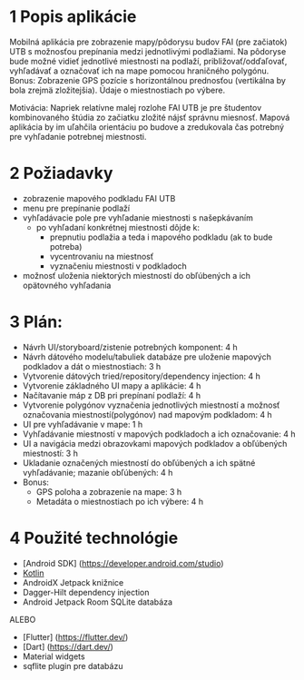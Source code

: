 # 1 Popis aplikácie
Mobilná aplikácia pre zobrazenie mapy/pôdorysu budov FAI (pre začiatok) UTB s možnosťou prepínania medzi jednotlivými podlažiami.
Na pôdoryse bude možné vidieť jednotlivé miestnosti na podlaží, približovať/odďaľovať, vyhľadávať a označovať ich na mape pomocou hraničného polygónu.
Bonus: Zobrazenie GPS pozície s horizontálnou prednosťou (vertikálna by bola zrejmä zložitejšia). Údaje o miestnostiach po výbere.

Motivácia: Napriek relatívne malej rozlohe FAI UTB je pre študentov kombinovaného štúdia zo začiatku zložité nájsť správnu miesnosť.
Mapová aplikácia by im uľahčila orientáciu po budove a zredukovala čas potrebný pre vyhľadanie potrebnej miestnosti.

# 2 Požiadavky
* zobrazenie mapového podkladu FAI UTB
* menu pre prepínanie podlaží
* vyhľadávacie pole pre vyhľadanie miestnosti s našepkávaním
  * po vyhľadaní konkrétnej miestnosti dôjde k:
    * prepnutiu podlažia a teda i mapového podkladu (ak to bude potreba)
	* vycentrovaniu na miestnosť
	* vyznačeniu miestnosti v podkladoch
* možnosť uloženia niektorých miestností do obľúbených a ich opätovného vyhľadania

# 3 Plán:
* Návrh UI/storyboard/zistenie potrebných komponent: 4 h
* Návrh dátového modelu/tabuliek databáze pre uloženie mapových podkladov a dát o miestnostiach: 3 h
* Vytvorenie dátových tried/repository/dependency injection: 4 h
* Vytvorenie základného UI mapy a aplikácie: 4 h
* Načítavanie máp z DB pri prepínaní podlaží: 4 h
* Vytvorenie polygónov vyznačenia jednotlivých miestností a možnosť označovania miestností(polygónov) nad mapovým podkladom: 4 h
* UI pre vyhľadávanie v mape: 1 h
* Vyhľadávanie miestností v mapových podkladoch a ich označovanie: 4 h
* UI a navigácia medzi obrazovkami mapových podkladov a obľúbených miestností: 3 h
* Ukladanie označených miestností do obľúbených a ich spätné vyhľadávanie; mazanie obľúbených: 4 h
* Bonus:
  * GPS poloha a zobrazenie na mape: 3 h
  * Metadáta o miestnostiach po ich výbere: 4 h

# 4 Použité technológie
* [Android SDK] (https://developer.android.com/studio)
* [Kotlin](https://kotlinlang.org/)
* AndroidX Jetpack knižnice
* Dagger-Hilt dependency injection
* Android Jetpack Room SQLite databáza

ALEBO

* [Flutter] (https://flutter.dev/)
* [Dart] (https://dart.dev/)
* Material widgets
* sqflite plugin pre databázu

